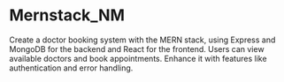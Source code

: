 # Mernstack_NM
Create a doctor booking system with the MERN stack, using Express and MongoDB for the backend and React for the frontend. Users can view available doctors and book appointments. Enhance it with features like authentication and error handling.
